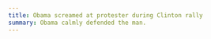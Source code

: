 ```yaml
---
title: Obama screamed at protester during Clinton rally
summary: Obama calmly defended the man.
---
```

